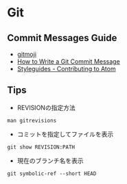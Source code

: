 # Git

## Commit Messages Guide

* [gitmoji](https://gitmoji.carloscuesta.me/)
* [How to Write a Git Commit Message](http://chris.beams.io/posts/git-commit/)
* [Styleguides - Contributing to Atom](https://github.com/atom/atom/blob/master/CONTRIBUTING.md#git-commit-messages)

## Tips

* REVISIONの指定方法

```
man gitrevisions
```

* コミットを指定してファイルを表示

```
git show REVISION:PATH
```

* 現在のブランチ名を表示

```
git symbolic-ref --short HEAD
```
